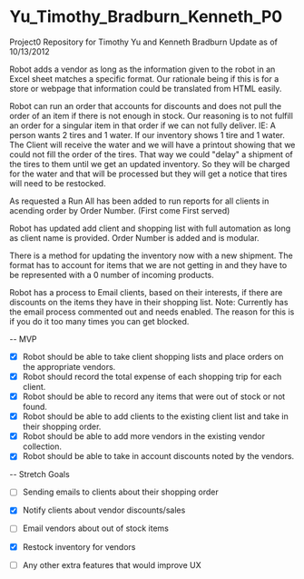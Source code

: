 # Yu_Timothy_Bradburn_Kenneth_P0
Project0 Repository for Timothy Yu and Kenneth Bradburn
Update as of 10/13/2012

Robot adds a vendor as long as the information given to the robot in an Excel sheet matches a specific format. Our rationale being if this is for a store or webpage that information could be translated from HTML easily.

Robot can run an order that accounts for discounts and does not pull the order of an item if there is not enough in stock. Our reasoning is to not fulfill an order for a singular item in that order if we can not fully deliver. IE: A person wants 2 tires and 1 water. If our inventory shows 1 tire and 1 water. The Client will receive the water and we will have a printout showing that we could not fill the order of the tires. That way we could "delay" a shipment of the tires to them until we get an updated inventory. So they will be charged for the water and that will be processed but they will get a notice that tires will need to be restocked.

As requested a Run All has been added to run reports for all clients in acending order by Order Number. (First come First served)

Robot has updated add client and shopping list with full automation as long as client name is provided. Order Number is added and is modular.

There is a method for updating the inventory now with a new shipment. The format has to account for items that we are not getting in and they have to be represented with a 0 number of incoming products.

Robot has a process to Email clients, based on their interests, if there are discounts on the items they have in their shopping list. Note: Currently has the email process commented out and needs enabled. The reason for this is if you do it too many times you can get blocked.

-- MVP
- [x] Robot should be able to take client shopping lists and place orders on the appropriate vendors.
- [x] Robot should record the total expense of each shopping trip for each client.
- [x] Robot should be able to record any items that were out of stock or not found.
- [x] Robot should be able to add clients to the existing client list and take in their shopping order.
- [x] Robot should be able to add more vendors in the existing vendor collection.
- [x] Robot should be able to take in account discounts noted by the vendors.

-- Stretch Goals
- [ ] Sending emails to clients about their shopping order
- [x] Notify clients about vendor discounts/sales
- [ ] Email vendors about out of stock items
- [x] Restock inventory for vendors
- [ ] Any other extra features that would improve UX

